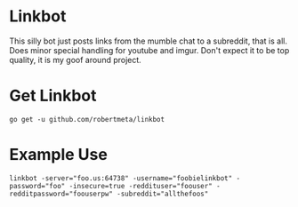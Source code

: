 # Linkbot
This silly bot just posts links from the mumble chat to a subreddit, that is all.  Does minor special handling for youtube and imgur.  Don't expect it to be top
quality, it is my goof around project. 

# Get Linkbot
    go get -u github.com/robertmeta/linkbot

# Example Use
    linkbot -server="foo.us:64738" -username="foobielinkbot" -password="foo" -insecure=true -reddituser="foouser" -redditpassword="foouserpw" -subreddit="allthefoos"


